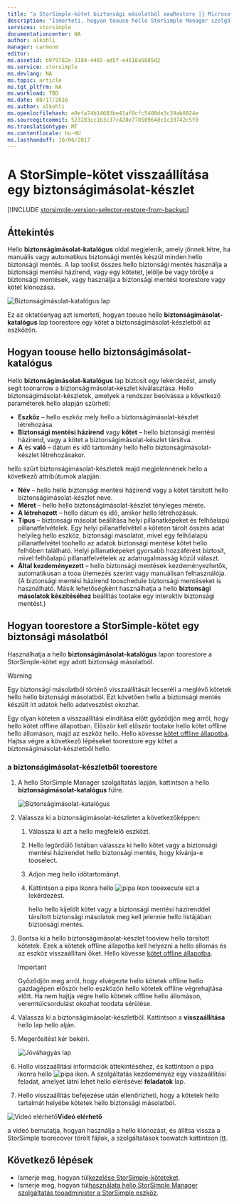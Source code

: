 ```yaml
---
title: "a StorSimple-kötet biztonsági másolatból aaaRestore |} Microsoft Docs"
description: "Ismerteti, hogyan toouse hello StorSimple Manager szolgáltatás biztonságimásolat-katalógus lap toorestore a StorSimple-kötet a biztonságimásolat-készletből."
services: storsimple
documentationcenter: NA
author: alkohli
manager: carmonm
editor: 
ms.assetid: b979782e-3184-4465-ad5f-e4516a5885d2
ms.service: storsimple
ms.devlang: NA
ms.topic: article
ms.tgt_pltfrm: NA
ms.workload: TBD
ms.date: 08/17/2016
ms.author: alkohli
ms.openlocfilehash: e0efa74b14603be41af0cfc5400de3c39ab8824e
ms.sourcegitcommit: 523283cc1b3c37c428e77850964dc1c33742c5f0
ms.translationtype: MT
ms.contentlocale: hu-HU
ms.lasthandoff: 10/06/2017
---
```

# <a name="restore-a-storsimple-volume-from-a-backup-set"></a>A StorSimple-kötet visszaállítása egy biztonságimásolat-készlet
[!INCLUDE [storsimple-version-selector-restore-from-backup](../../includes/storsimple-version-selector-restore-from-backup.md)]

## <a name="overview"></a>Áttekintés
Hello **biztonságimásolat-katalógus** oldal megjelenik, amely jönnek létre, ha manuális vagy automatikus biztonsági mentés készül minden hello biztonsági mentés. A lap toolist összes hello biztonsági mentés használja a biztonsági mentési házirend, vagy egy kötetet, jelölje be vagy törölje a biztonsági mentések, vagy használja a biztonsági mentési toorestore vagy kötet klónozása.

 ![Biztonságimásolat-katalógus lap](./media/storsimple-restore-from-backup-set/HCS_BackupCatalog.png)

Ez az oktatóanyag azt ismerteti, hogyan toouse hello **biztonságimásolat-katalógus** lap toorestore egy kötet a biztonságimásolat-készletből az eszközön.

## <a name="how-toouse-hello-backup-catalog"></a>Hogyan toouse hello biztonságimásolat-katalógus
Hello **biztonságimásolat-katalógus** lap biztosít egy lekérdezést, amely segít toonarrow a biztonságimásolat-készlet kiválasztása. Hello biztonságimásolat-készletek, amelyek a rendszer beolvassa a következő paraméterek hello alapján szűrheti:

* **Eszköz** – hello eszköz mely hello a biztonságimásolat-készlet létrehozása.
* **Biztonsági mentési házirend** vagy **kötet** – hello biztonsági mentési házirend, vagy a kötet a biztonságimásolat-készlet társítva.
* **A** és **való** – dátum és idő tartomány hello hello biztonságimásolat-készlet létrehozásakor.

hello szűrt biztonságimásolat-készletek majd megjelennének hello a következő attribútumok alapján:

* **Név** – hello hello biztonsági mentési házirend vagy a kötet társított hello biztonságimásolat-készlet neve.
* **Méret** – hello hello biztonságimásolat-készlet tényleges mérete.
* **A létrehozott** – hello dátum és idő, amikor hello létrehozásuk. 
* **Típus** – biztonsági másolat beállítása helyi pillanatképeket és felhőalapú pillanatfelvételek. Egy helyi pillanatfelvétel a köteten tárolt összes adat helyileg hello eszköz, biztonsági másolatot, mivel egy felhőalapú pillanatfelvétel toohello az adatok biztonsági mentése kötet hello felhőben található. Helyi pillanatképeket gyorsabb hozzáférést biztosít, mivel felhőalapú pillanatfelvételek az adatrugalmasság közül választ.
* **Által kezdeményezett** – hello biztonsági mentések kezdeményezhetők, automatikusan a tooa ütemezés szerint vagy manuálisan felhasználója. (A biztonsági mentési házirend tooschedule biztonsági mentéseket is használható. Másik lehetőségként használhatja a hello **biztonsági másolatok készítéséhez** beállítás tootake egy interaktív biztonsági mentést.)

## <a name="how-toorestore-your-storsimple-volume-from-a-backup"></a>Hogyan toorestore a StorSimple-kötet egy biztonsági másolatból
Használhatja a hello **biztonságimásolat-katalógus** lapon toorestore a StorSimple-kötet egy adott biztonsági másolatból. 

> [!WARNING]
> Egy biztonsági másolatból történő visszaállítását lecseréli a meglévő kötetek hello hello biztonsági másolatból. Ezt követően hello a biztonsági mentés készült írt adatok hello adatvesztést okozhat.
> 
> 

Egy olyan köteten a visszaállítási elindítása előtt győződjön meg arról, hogy hello kötet offline állapotban. Először kell először tootake hello kötet offline hello állomáson, majd az eszköz hello. Hello kövesse [kötet offline állapotba](storsimple-manage-volumes.md#take-a-volume-offline). Hajtsa végre a következő lépéseket toorestore egy kötet a biztonságimásolat-készletből hello.

### <a name="toorestore-from-a-backup-set"></a>a biztonságimásolat-készletből toorestore
1. A hello StorSimple Manager szolgáltatás lapján, kattintson a hello **biztonságimásolat-katalógus** fülre.
   
    ![Biztonságimásolat-katalógus](./media/storsimple-restore-from-backup-set/HCS_Restore.png)
2. Válassza ki a biztonságimásolat-készletet a következőképpen:
   
   1. Válassza ki azt a hello megfelelő eszközt.
   2. Hello legördülő listában válassza ki hello kötet vagy a biztonsági mentési házirendet hello biztonsági mentés, hogy kívánja-e tooselect.
   3. Adjon meg hello időtartományt.
   4. Kattintson a pipa ikonra hello ![pipa ikon](./media/storsimple-restore-from-backup-set/HCS_CheckIcon.png) tooexecute ezt a lekérdezést.
      
      hello hello kijelölt kötet vagy a biztonsági mentési házirenddel társított biztonsági másolatok meg kell jelennie hello listájában biztonsági mentés.
3. Bontsa ki a hello biztonságimásolat-készlet tooview hello társított kötetek. Ezek a kötetek offline állapotba kell helyezni a hello állomás és az eszköz visszaállítani őket. Hello kövesse [kötet offline állapotba](storsimple-manage-volumes.md#take-a-volume-offline).
   
   > [!IMPORTANT]
   > Győződjön meg arról, hogy elvégezte hello kötetek offline hello gazdagépen először hello eszközön hello kötetek offline végrehajtása előtt. Ha nem hajtja végre hello kötetek offline hello állomáson, veremtúlcsordulást okozhat toodata sérülése.
   > 
   > 
4. Válassza ki a biztonságimásolat-készletből. Kattintson a **visszaállítása** hello lap hello alján.
5. Megerősítést kér bekéri. 
   
    ![Jóváhagyás lap](./media/storsimple-restore-from-backup-set/HCS_ConfirmRestore.png)
6. Hello visszaállítási információk áttekintéséhez, és kattintson a pipa ikonra hello ![pipa ikon](./media/storsimple-restore-from-backup-set/HCS_CheckIcon.png). A szolgáltatás kezdeményez egy visszaállítási feladat, amelyet látni lehet hello elérésével **feladatok** lap. 
7. Hello visszaállítás befejezése után ellenőrizheti, hogy a kötetek hello tartalmát helyébe kötetek hello biztonsági másolatból.

![Videó elérhető](./media/storsimple-restore-from-backup-set/Video_icon.png)**Videó elérhető**

a videó bemutatja, hogyan használja a hello klónozást, és állítsa vissza a StorSimple toorecover törölt fájlok, a szolgáltatások toowatch kattintson [Itt](https://azure.microsoft.com/documentation/videos/storsimple-recover-deleted-files-with-storsimple/).

## <a name="next-steps"></a>Következő lépések
* Ismerje meg, hogyan túl[kezelése StorSimple-köteteket](storsimple-manage-volumes.md).
* Ismerje meg, hogyan túl[használata hello StorSimple Manager szolgáltatás tooadminister a StorSimple eszköz](storsimple-manager-service-administration.md).

